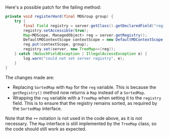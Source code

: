 Here's a possible patch for the failing method:

```java
private void registerHard(final MOGroup group) {
    try {
        final Field registry = server.getClass().getDeclaredField("registry");
        registry.setAccessible(true);
        Map<MOScope, ManagedObject> reg = server.getRegistry();
        DefaultMOContextScope contextScope = new DefaultMOContextScope(new OctetString(""), group.getScope());
        reg.put(contextScope, group);
        registry.set(server, new TreeMap<>(reg));
    } catch (NoSuchFieldException | IllegalAccessException e) {
        log.warn("could not set server registry", e);
    }
}
```

The changes made are:

* Replacing `SortedMap` with `Map` for the `reg` variable. This is because the `getRegistry()` method now returns a `Map` instead of a `SortedMap`.
* Wrapping the `reg` variable with a `TreeMap` when setting it to the `registry` field. This is to ensure that the registry remains sorted, as required by the `SortedMap` interface.

Note that the `++` notation is not used in the code above, as it is not necessary. The `Map` interface is still implemented by the `TreeMap` class, so the code should still work as expected.